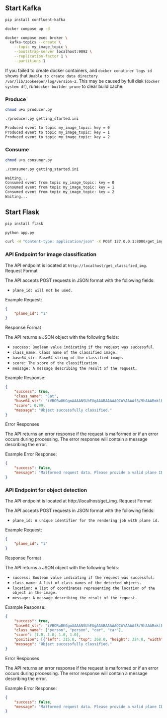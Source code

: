 ## Start Kafka
```bash
pip install confluent-kafka

docker compose up -d

docker compose exec broker \
  kafka-topics --create \
    --topic my_image_topic \
    --bootstrap-server localhost:9092 \
    --replication-factor 1 \
    --partitions 1
```

If you failed to create docker containers, and `docker conatiner logs id` shows that `Unable to create data directory /var/lib/zookeeper/log/version-2`. This may be caused by full disk (`docker system df`), run`docker builder prune` to clear build cache.

### Produce 

```bash
chmod u+x producer.py

./producer.py getting_started.ini
```

```bash
Produced event to topic my_image_topic: key = 0           
Produced event to topic my_image_topic: key = 1           
Produced event to topic my_image_topic: key = 2   
```

### Consume

```bash
chmod u+x consumer.py

./consumer.py getting_started.ini
```

```bash
Waiting...
Consumed event from topic my_image_topic: key = 0           
Consumed event from topic my_image_topic: key = 1           
Consumed event from topic my_image_topic: key = 2 
Waiting...
```

## Start Flask

```bash
pip install flask

python app.py
```

```bash
curl -H "Content-type: application/json" -X POST 127.0.0.1:8000/get_img -o result.json
```

### API Endpoint for image classification

The API endpoint is located at `http://localhost/get_classified_img`.
Request Format

The API accepts POST requests in JSON format with the following fields:

- `plane_id: will not be used.`

Example Request:

```json
{
    "plane_id": "1"
}
```

Response Format

The API returns a JSON object with the following fields:
- `success: Boolean value indicating if the request was successful.`
- `class_name: Class name of the classified image.`
- `base64_str: Base64 string of the classified image.`
- `score: The score of the classification.`
- `message: A message describing the result of the request.`

Example Response:

```json
{
    "success": true,
    "class_name": "Cat",
    "base64_str": "iVBORw0KGgoAAAANSUhEUgAAABAAAAAQCAYAAAAf8/9hAAABmklEQV",
    "score": 0.99,
    "message": "Object successfully classified."
}
```

Error Responses

The API returns an error response if the request is malformed or if an error occurs during processing. The error response will contain a message describing the error.

Example Error Response:

```json
{
    "success": false,
    "message": "Malformed request data. Please provide a valid plane ID."
}
```

### API Endpoint for object detection

The API endpoint is located at http://localhost/get_img.
Request Format

The API accepts POST requests in JSON format with the following fields:

- `plane_id: A unique identifier for the rendering job with plane id.`

Example Request:

```json
{
    "plane_id": "1"
}
```

Response Format

The API returns a JSON object with the following fields:
- `success: Boolean value indicating if the request was successful.`
- `class_name: A list of class names of the detected objects.`
- `location: A list of coordinates representing the location of the object in the image.`
- `message: A message describing the result of the request.`

Example Response:

```json
{
    "success": true,
    "base64_str": "iVBORw0KGgoAAAANSUhEUgAAABAAAAAQCAYAAAAf8/9hAAABmklEQV",
    "class_name": ["person", "person", "car", "car"],
    "score": [1.0, 1.0, 1.0, 1.0],
    "position": [{"left": 315.0, "top": 268.0, "height": 324.0, "width": 336.0}, {"left": 270.0, "top": 254.0, "height": 321.0, "width": 291.0}, {"left": 647.0, "top": 247.0, "height": 279.0, "width": 679.0}, {"left": 437.0, "top": 282.0, "height": 311.0, "width": 472.0}, {"left": 250.0, "top": 254.0, "height": 320.0, "width": 272.0}],
    "message": "Object successfully classified."
}
```

Error Responses

The API returns an error response if the request is malformed or if an error occurs during processing. The error response will contain a message describing the error.

Example Error Response:

```json
{
    "success": false,
    "message": "Malformed request data. Please provide a valid plane ID."
}
```
